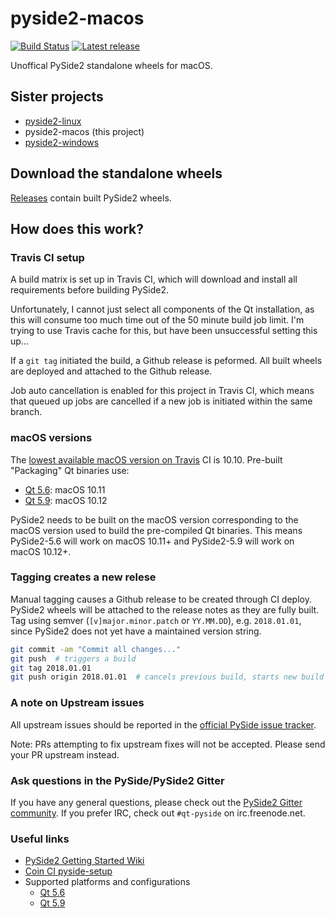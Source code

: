 # pyside2-macos

[![Build Status](https://travis-ci.org/fredrikaverpil/pyside2-macos.svg?branch=master)](https://travis-ci.org/fredrikaverpil/pyside2-macos) [![Latest release](http://github-release-version.herokuapp.com/github/fredrikaverpil/pyside2-macos/release.svg?style=flat)](https://github.com/fredrikaverpil/pyside2-macos/releases/latest)

Unoffical PySide2 standalone wheels for macOS.


## Sister projects

- [pyside2-linux](https://github.com/fredrikaverpil/pyside2-linux)
- pyside2-macos (this project)
- [pyside2-windows](https://github.com/fredrikaverpil/pyside2-windows)


## Download the standalone wheels

[Releases](https://github.com/fredrikaverpil/pyside2-macos/releases) contain built PySide2 wheels.


## How does this work?

### Travis CI setup

A build matrix is set up in Travis CI, which will download and install all requirements before building PySide2.

Unfortunately, I cannot just select all components of the Qt installation, as this will consume too much time out of the 50 minute build job limit. I'm trying to use Travis cache for this, but have been unsuccessful setting this up...

If a `git tag` initiated the build, a Github release is peformed. All built wheels are deployed and attached to the Github release.

Job auto cancellation is enabled for this project in Travis CI, which means that queued up jobs are cancelled if a new job is initiated within the same branch.

### macOS versions

The [lowest available macOS version on Travis](https://docs.travis-ci.com/user/reference/osx/#OS-X-Version) CI is 10.10. Pre-built "Packaging" Qt binaries use:
- [Qt 5.6](http://code.qt.io/cgit/qt/qt5.git/tree/coin/platform_configs/default.txt?h=5.6): macOS 10.11
- [Qt 5.9](http://code.qt.io/cgit/qt/qt5.git/tree/coin/platform_configs/default.txt?h=5.9): macOS 10.12

PySide2 needs to be built on the macOS version corresponding to the macOS version used to build the pre-compiled Qt binaries. This means PySide2-5.6 will work on macOS 10.11+ and PySide2-5.9 will work on macOS 10.12+.


### Tagging creates a new relese

Manual tagging causes a Github release to be created through CI deploy. PySide2 wheels will be attached to the release notes as they are fully built. Tag using semver (`[v]major.minor.patch` or `YY.MM.DD`), e.g. `2018.01.01`, since PySide2 does not yet have a maintained version string.

```bash
git commit -am "Commit all changes..."
git push  # triggers a build
git tag 2018.01.01
git push origin 2018.01.01  # cancels previous build, starts new build and generates release
```


### A note on Upstream issues

All upstream issues should be reported in the [official PySide issue tracker](https://bugreports.qt.io/projects/PYSIDE/issues).

Note: PRs attempting to fix upstream fixes will not be accepted. Please send your PR upstream instead.


### Ask questions in the PySide/PySide2 Gitter

If you have any general questions, please check out the [PySide2 Gitter community](https://gitter.im/PySide/pyside2). If you prefer IRC, check out `#qt-pyside` on irc.freenode.net.


### Useful links

- [PySide2 Getting Started Wiki](https://wiki.qt.io/PySide2_GettingStarted)
- [Coin CI pyside-setup](https://testresults.qt.io/coin/?project=pyside%2Fpyside-setup)
- Supported platforms and configurations
  - [Qt 5.6](https://doc.qt.io/qt-5.6/supported-platforms-and-configurations.html)
  - [Qt 5.9](https://doc.qt.io/qt-5.9/supported-platforms-and-configurations.html)
